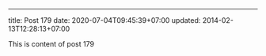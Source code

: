 ---
title: Post 179
date: 2020-07-04T09:45:39+07:00
updated: 2014-02-13T12:28:13+07:00

This is content of post 179
